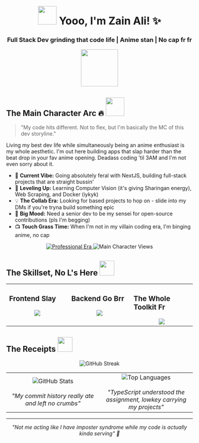 <div align="center">
  <br>
  
  # <img src="https://media.giphy.com/media/VgCDAzcKvsR6OM0uWg/giphy.gif" width="50"> Yooo, I'm Zain Ali! ✨ 

  ### Full Stack Dev grinding that code life | Anime stan | No cap fr fr
  
  <img src="https://media.giphy.com/media/WUlplcMpOCEmTGBtBW/giphy.gif" width="100">
</div>

## The Main Character Arc 🔥 <img src="https://media.giphy.com/media/mGcNjsfWAjY5AEZNw6/giphy.gif" width="50">

> "My code hits different. Not to flex, but I'm basically the MC of this dev storyline."

Living my best dev life while simultaneously being an anime enthusiast is my whole aesthetic. I'm out here building apps that slap harder than the beat drop in your fav anime opening. Deadass coding 'til 3AM and I'm not even sorry about it.

- 🔭 **Current Vibe:** Going absolutely feral with NextJS, building full-stack projects that are straight bussin'
- 🌱 **Leveling Up:** Learning Computer Vision (it's giving Sharingan energy), Web Scraping, and Docker (iykyk)
- 💡 **The Collab Era:** Looking for based projects to hop on - slide into my DMs if you're tryna build something epic
- 🚀 **Big Mood:** Need a senior dev to be my sensei for open-source contributions (pls I'm begging)
- 📺 **Touch Grass Time:** When I'm not in my villain coding era, I'm binging anime, no cap

<div align="center">
  <a href="https://www.linkedin.com/in/zain-ali-43090a283/">
    <img src="https://img.shields.io/badge/LinkedIn-0077B5?style=for-the-badge&logo=linkedin&logoColor=white" alt="Professional Era" />
  </a>
  <img src="https://komarev.com/ghpvc/?username=zaineli&style=for-the-badge&color=6e43a3" alt="Main Character Views" />
</div>

## The Skillset, No L's Here <img src="https://media.giphy.com/media/jTNG3RF6EwbkpD4LZx/giphy.gif" width="40">

<table>
<tr>
<td valign="top" width="33%">

### Frontend Slay
<div align="center">  
<img src="https://skillicons.dev/icons?i=react,nextjs,vue,typescript,javascript,html,css,tailwind,sass,redux,materialui" />
</div>

</td>
<td valign="top" width="33%">

### Backend Go Brr
<div align="center">  
<img src="https://skillicons.dev/icons?i=nodejs,express,python,cpp,java,spring,prisma,graphql,flask,fastapi" />
</div>

</td>
<td valign="top" width="33%">

### The Whole Toolkit Fr
<div align="center">  
<img src="https://skillicons.dev/icons?i=git,docker,kubernetes,aws,firebase,mongodb,postgres,mysql,redis,selenium,figma" />
</div>
</tr>
</table>

## The Receipts <img src="https://media.giphy.com/media/JWuBH9rCO2uZuHBFpm/giphy.gif" width="40">

<div align="center">
  <img src="https://github-readme-streak-stats.herokuapp.com/?user=zaineli&theme=tokyonight" alt="GitHub Streak" />
</div>

<table>
  <tr>
    <td width="50%" align="center">
      <img src="https://github-readme-stats.vercel.app/api?username=zaineli&theme=tokyonight&show_icons=true&count_private=true" alt="GitHub Stats" />
      <br><br>
      <i>"My commit history really ate and left no crumbs"</i>
    </td>
    <td width="50%" align="center">
      <img src="https://github-readme-stats.anuraghazra1.vercel.app/api/top-langs/?username=zaineli&theme=tokyonight&hide_border=false&no-bg=true&no-frame=true&langs_count=6&layout=compact" alt="Top Languages" />
      <br><br>
      <i>"TypeScript understood the assignment, lowkey carrying my projects"</i>
    </td>
  </tr>
</table>


---

<div align="center">
  <i>"Not me acting like I have imposter syndrome while my code is actually kinda serving" 💅</i>
</div>
